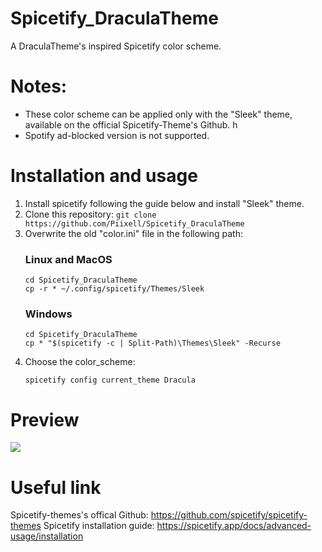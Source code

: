 # Spicetify_DraculaTheme
A DraculaTheme's inspired Spicetify color scheme.

# Notes:

-  These color scheme can be applied only with the "Sleek" theme, available on the official Spicetify-Theme's Github. h
-  Spotify ad-blocked version is not supported.

# Installation and usage

1. Install spicetify following the guide below and install "Sleek" theme.
2. Clone this repository:
```git clone https://github.com/Piixell/Spicetify_DraculaTheme```
3. Overwrite the old "color.ini" file in the following path:
   ### Linux and MacOS
   ```
   cd Spicetify_DraculaTheme
   cp -r * ~/.config/spicetify/Themes/Sleek
   ```
   ### Windows
   ```
   cd Spicetify_DraculaTheme
   cp * "$(spicetify -c | Split-Path)\Themes\Sleek" -Recurse
   ```
4. Choose the color_scheme:
   ```
   spicetify config current_theme Dracula
   ```

# Preview

![](https://i.ibb.co/XSZY0KK/Schermata-del-2022-09-01-01-27-05.png)

# Useful link

Spicetify-themes's offical Github: https://github.com/spicetify/spicetify-themes
Spicetify installation guide: https://spicetify.app/docs/advanced-usage/installation
